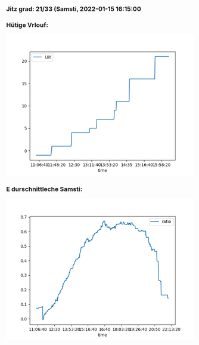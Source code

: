 ### Jitz grad: 21/33 (Samsti, 2022-01-15 16:15:00

### Hütige Vrlouf:
![Graph](Today.png)

### E durschnittleche Samsti:
![Graph](Samsti.png)